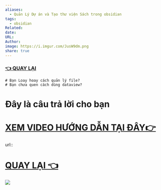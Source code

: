 ```yaml
---
aliases:
  - Quản Lý Dự án và Tạo thư viện Sách trong obsidian
tags:
  - obsidian
Related: 
date: 
URL: 
Author: 
image: https://i.imgur.com/JusW9dm.png
share: true
---
```


### [👈 QUAY LẠI](KHOAHOCOBSIDIAN.COM/HOME%20PAGE.md)
```ad-question
# Bạn Loay hoay cách quản lý file?
# Bạn chưa quen cách dùng dataview?
```



# Đây là câu trả lời cho bạn



# [XEM VIDEO HƯỚNG DẪN TẠI ĐÂY👉](https://youtu.be/cft8PzufKsI)
url::  
 # [QUAY LẠI 👈](HOME%20PAGE.md) 

![](https://i.imgur.com/JusW9dm.png)

